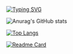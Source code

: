<!--   my-ticker -->    
[![Typing SVG](https://readme-typing-svg.herokuapp.com?color=%2336BCF7&center=true&vCenter=true&width=600&lines=Hi+there+👋,+I+am+Cleudiani+Monteiro;+Welcome+to+My+Profile!;4+years+of+programming+experience;Always+learning+new+things+;Systems+Analyst+;Getting+Started+with+Cybersecurity)](https://git.io/typing-svg)

![Anurag's GitHub stats](https://github-readme-stats.vercel.app/api?username=MonteiroCleu&show_icons=true&theme=transparent)

[![Top Langs](https://github-readme-stats.vercel.app/api/top-langs/?username=MonteiroCleu&layout=donut-vertical)](https://github.com/MonteiroCleu/github-readme-stats)

[![Readme Card](https://github-readme-stats.vercel.app/api/pin/?username=MonteiroCleu&repo=github-readme-stats)](https://github.com/MonteiroCleu/github-readme-stats)
